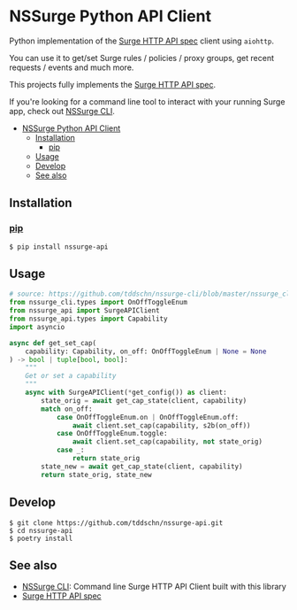 # NSSurge Python API Client

Python implementation of the [Surge HTTP API spec](https://manual.nssurge.com/others/http-api.html) client using `aiohttp`.

You can use it to get/set Surge rules / policies / proxy groups, get recent requests / events and much more. 

This projects fully implements the [Surge HTTP API spec](https://manual.nssurge.com/others/http-api.html).

If you're looking for a command line tool to interact with your running Surge app, check out [NSSurge CLI](https://github.com/tddschn/nssurge-cli).

- [NSSurge Python API Client](#nssurge-python-api-client)
  - [Installation](#installation)
    - [pip](#pip)
  - [Usage](#usage)
  - [Develop](#develop)
  - [See also](#see-also)


## Installation

### [pip](https://pypi.org/project/nssurge-api/)

```
$ pip install nssurge-api
```

## Usage

```python
# source: https://github.com/tddschn/nssurge-cli/blob/master/nssurge_cli/cap_commands.py
from nssurge_cli.types import OnOffToggleEnum
from nssurge_api import SurgeAPIClient
from nssurge_api.types import Capability
import asyncio

async def get_set_cap(
    capability: Capability, on_off: OnOffToggleEnum | None = None
) -> bool | tuple[bool, bool]:
    """
    Get or set a capability
    """
    async with SurgeAPIClient(*get_config()) as client:
        state_orig = await get_cap_state(client, capability)
        match on_off:
            case OnOffToggleEnum.on | OnOffToggleEnum.off:
                await client.set_cap(capability, s2b(on_off))
            case OnOffToggleEnum.toggle:
                await client.set_cap(capability, not state_orig)
            case _:
                return state_orig
        state_new = await get_cap_state(client, capability)
        return state_orig, state_new
```

## Develop

```
$ git clone https://github.com/tddschn/nssurge-api.git
$ cd nssurge-api
$ poetry install
```

## See also

- [NSSurge CLI](https://github.com/tddschn/nssurge-cli): Command line Surge HTTP API Client built with this library
- [Surge HTTP API spec](https://manual.nssurge.com/others/http-api.html)